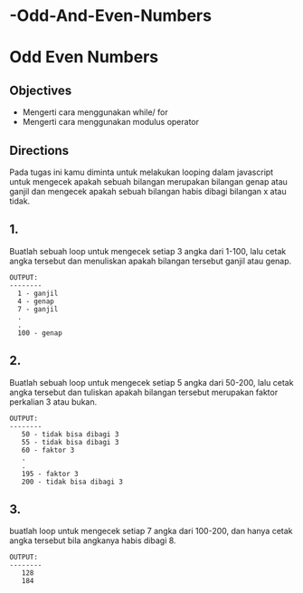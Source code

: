 # -Odd-And-Even-Numbers
# Odd Even Numbers

## Objectives
- Mengerti cara menggunakan while/ for
- Mengerti cara menggunakan modulus operator

## Directions
Pada tugas ini kamu diminta untuk melakukan looping dalam javascript untuk mengecek apakah sebuah bilangan merupakan bilangan genap atau ganjil dan mengecek apakah sebuah bilangan habis dibagi bilangan x atau tidak.

## 1.
Buatlah sebuah loop untuk mengecek setiap 3 angka dari 1-100, lalu cetak angka tersebut dan menuliskan apakah bilangan tersebut ganjil atau genap.

```
OUTPUT:
--------
  1 - ganjil
  4 - genap
  7 - ganjil
  .
  .
  100 - genap
```

## 2.
Buatlah sebuah loop untuk mengecek setiap 5 angka dari 50-200, lalu cetak angka tersebut dan tuliskan apakah bilangan tersebut merupakan faktor perkalian 3 atau bukan.

```
OUTPUT:
--------
   50 - tidak bisa dibagi 3
   55 - tidak bisa dibagi 3
   60 - faktor 3
   .
   .
   195 - faktor 3
   200 - tidak bisa dibagi 3
```

## 3.
buatlah loop untuk mengecek setiap 7 angka dari 100-200, dan hanya cetak angka tersebut bila angkanya habis dibagi 8.

```
OUTPUT:
--------
   128
   184
```